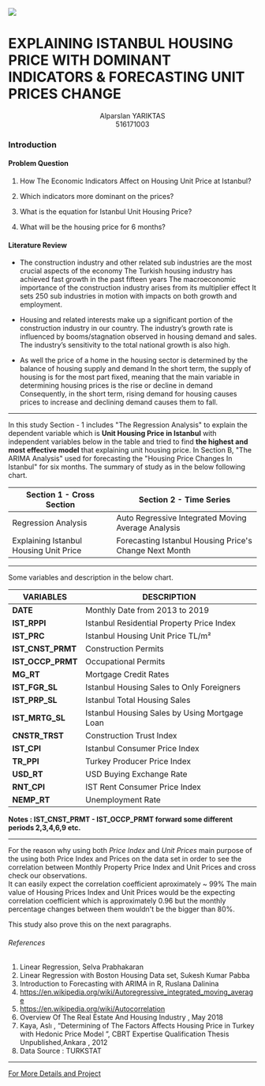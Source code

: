 ![](/images/itu.png)



# EXPLAINING ISTANBUL HOUSING PRICE WITH DOMINANT INDICATORS & FORECASTING UNIT PRICES CHANGE




<center>Alparslan YARIKTAS</center>
<center>516171003</center>




### Introduction


#### Problem Question


1. How The Economic Indicators Affect on Housing Unit Price at Istanbul?

2. Which indicators more dominant on the prices?

3. What is the equation for Istanbul Unit Housing Price?

4. What will be the housing price for 6 months?


#### Literature Review


- The construction industry and other related sub industries are the most crucial aspects of the economy The
Turkish housing industry has achieved fast growth in the past fifteen years The macroeconomic importance of the
construction industry arises from its multiplier effect It sets 250 sub industries in motion with impacts on both
growth and employment.


- Housing and related interests make up a significant portion of the construction industry in our country. The industry’s growth rate is influenced by booms/stagnation observed in housing demand and sales. 
The industry’s sensitivity to the total national growth is also high.



- As well the price of a home in the housing sector is determined by the balance of housing supply and demand In the short term, the supply of housing is for the most part fixed, meaning that the main variable in determining housing prices is the rise or decline in demand Consequently, in the short term, rising demand for housing causes prices to increase and declining demand causes them to fall.


***







In this study Section - 1 includes "The Regression Analysis" to explain the dependent variable which is **Unit Housing Price in Istanbul** with independent variables below in the table and tried to find **the highest and most effective model** that explaining unit housing price.
In Section B, "The ARIMA Analysis" used for forecasting the "Housing Price Changes In Istanbul" for six months. The summary of study as in the below following chart.


 
 

**Section 1 - Cross Section**            | **Section 2 - Time Series**
-------------------------------------    | -----------------------------------
Regression Analysis                      | Auto Regressive Integrated Moving Average Analysis
Explaining Istanbul Housing Unit Price   | Forecasting Istanbul Housing Price's Change Next Month

***
 

Some variables and description in the below chart.
 



**VARIABLES**    | **DESCRIPTION**
-----------------|--------------------------------------------
**DATE**         | Monthly Date from 2013 to 2019
**IST_RPPI**     | Istanbul Residential Property Price Index
**IST_PRC**      | Istanbul Housing Unit Price TL/m²
**IST_CNST_PRMT**| Construction Permits
**IST_OCCP_PRMT**| Occupational Permits
**MG_RT**        | Mortgage Credit Rates
**IST_FGR_SL**   | Istanbul Housing Sales to Only Foreigners 
**IST_PRP_SL**   | Istanbul Total Housing Sales
**IST_MRTG_SL**  | Istanbul Housing Sales by Using Mortgage Loan
**CNSTR_TRST**   | Construction Trust Index
**IST_CPI**      | Istanbul Consumer Price Index
**TR_PPI**       | Turkey Producer Price Index
**USD_RT**       | USD Buying Exchange Rate
**RNT_CPI**      | IST Rent Consumer Price Index
**NEMP_RT**      | Unemployment Rate



 
 **Notes : IST_CNST_PRMT - IST_OCCP_PRMT forward some different periods 2,3,4,6,9 etc.**




***



For the reason why using both *Price Index* and *Unit Prices* main purpose of the using both Price Index and Prices on the data set in order to see the correlation between Monthly Property Price Index and Unit Prices and cross check our observations.\
It can easily expect the correlation coefficient aproximately ~ 99%
The main value of Housing Prices Index and Unit Prices would be the expecting correlation coefficient which is approximately 0.96 but the monthly percentage changes between them wouldn't be the bigger than 80%.

This study also prove this on the next paragraphs.

###### References

1. Linear Regression, Selva Prabhakaran
2. Linear Regression with Boston Housing Data set, Sukesh Kumar Pabba
3. Introduction to Forecasting with ARIMA in R, Ruslana Dalinina
4. https://en.wikipedia.org/wiki/Autoregressive_integrated_moving_average
5. https://en.wikipedia.org/wiki/Autocorrelation
6. Overview Of The Real Estate And Housing Industry , May 2018
7. Kaya, Aslı , “Determining of The Factors Affects Housing Price in Turkey with Hedonic Price Model ”, CBRT Expertise Qualification Thesis Unpublished,Ankara , 2012
8. Data Source : TURKSTAT


***


[For More Details and Project](https://github.com/alpyts/AHV "Automatic Housing Valuation")
